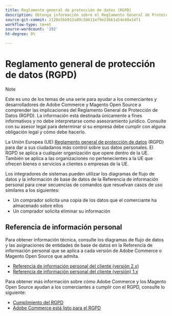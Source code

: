 ```yaml
---
title: Reglamento general de protección de datos (RGPD)
description: Obtenga información sobre el Reglamento General de Protección de Datos (RGPD), que es una legislación que regula la protección de datos y la privacidad de todas las personas en la Unión Europea y el Espacio Económico Europeo.
source-git-commit: 2120e5bb912a89c58611ef9e23661a54e40a14f1
workflow-type: tm+mt
source-wordcount: '292'
ht-degree: 0%

---
```



# Reglamento general de protección de datos (RGPD)

>[!NOTE]
>
>Este es uno de los temas de una serie para ayudar a los comerciantes y desarrolladores de Adobe Commerce y Magento Open Source a comprender las implicaciones del Reglamento General de Protección de Datos (RGPD). La información está destinada únicamente a fines informativos y no debe interpretarse como asesoramiento jurídico. Consulte con su asesor legal para determinar si su empresa debe cumplir con alguna obligación legal y cómo debe hacerlo.

La Unión Europea (UE) [Reglamento general de protección de datos](https://ec.europa.eu/info/law/law-topic/data-protection_en) (RGPD) para dar a sus ciudadanos más control sobre sus datos personales. El RGPD se aplica a cualquier organización que opere dentro de la UE. También se aplica a las organizaciones no pertenecientes a la UE que ofrecen bienes o servicios a clientes o empresas de la UE.

Los integradores de sistemas pueden utilizar los diagramas de flujo de datos y la información de base de datos de la Referencia de información personal para crear secuencias de comandos que resuelvan casos de uso similares a los siguientes:

- Un comprador solicita una copia de los datos que el comerciante ha almacenado sobre ellos
- Un comprador solicita eliminar su información

## Referencia de información personal

Para obtener información técnica, consulte los diagramas de flujo de datos y las asignaciones de entidades de base de datos en la Referencia de información personal que se aplica a cada versión de Adobe Commerce o Magento Open Source que admita.

- [Referencia de información personal del cliente (versión 2.x)](data-m2.md)
- [Referencia de información personal del cliente (versión) 1.x](data-m1.md)

Para obtener más información sobre cómo Adobe Commerce y los Magento Open Source ayudan a los comerciantes a cumplir con el RGPD, consulte lo siguiente:

- [Cumplimiento del RGPD](https://experienceleague.adobe.com/docs/commerce-admin/start/compliance/privacy/compliance-gdpr.html)
- [Adobe Commerce está listo para el RGPD](https://business.adobe.com/privacy/general-data-protection-regulation.html)
